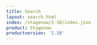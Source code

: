 ```yaml
---
title: Search
layout: search.html
index: /stagenow/2-10/index.json
product: Stagenow
productversion: '2.10'
---
```
















